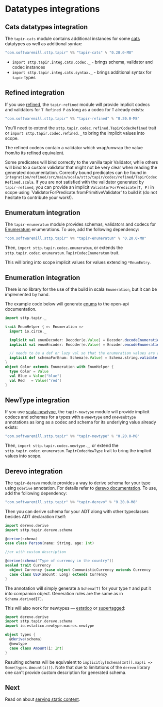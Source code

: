 # Datatypes integrations

## Cats datatypes integration

The `tapir-cats` module contains additional instances for some [cats](https://typelevel.org/cats/)
datatypes as well as additional syntax:

```scala
"com.softwaremill.sttp.tapir" %% "tapir-cats" % "0.20.0-M8"
```

- `import sttp.tapir.integ.cats.codec._` - brings schema, validator and codec instances
- `import sttp.tapir.integ.cats.syntax._` - brings additional syntax for `tapir` types

## Refined integration

If you use [refined](https://github.com/fthomas/refined), the `tapir-refined` module will provide implicit codecs and
validators for `T Refined P` as long as a codec for `T` already exists:

```scala
"com.softwaremill.sttp.tapir" %% "tapir-refined" % "0.20.0-M8"
```

You'll need to extend the `sttp.tapir.codec.refined.TapirCodecRefined`
trait or `import sttp.tapir.codec.refined._` to bring the implicit values into scope.

The refined codecs contain a validator which wrap/unwrap the value from/to its refined equivalent.

Some predicates will bind correctly to the vanilla tapir Validator, while others will bind to a custom validator that
might not be very clear when reading the generated documentation. Correctly bound predicates can be found in
`integration/refined/src/main/scala/sttp/tapir/codec/refined/TapirCodecRefined.scala`.
If you are not satisfied with the validator generated by `tapir-refined`, you can provide an implicit
`ValidatorForPredicate[T, P]` in scope using `ValidatorForPredicate.fromPrimitiveValidator' to build it (do not
hesitate to contribute your work!).

## Enumeratum integration

The `tapir-enumeratum` module provides schemas, validators and codecs for [Enumeratum](https://github.com/lloydmeta/enumeratum)
enumerations. To use, add the following dependency:

```scala
"com.softwaremill.sttp.tapir" %% "tapir-enumeratum" % "0.20.0-M8"
```

Then, `import sttp.tapir.codec.enumeratum`, or extends the `sttp.tapir.codec.enumeratum.TapirCodecEnumeratum` trait.

This will bring into scope implicit values for values extending `*EnumEntry`.

## Enumeration integration

There is no library for the use of the build in scala `Enumeration`, but it can be implemented by hand.

The example code below will generate [enums](https://swagger.io/docs/specification/data-models/enums/) to the open-api documentation.

```scala
import sttp.tapir._

trait EnumHelper { e: Enumeration =>
  import io.circe._

  implicit val enumDecoder: Decoder[e.Value] = Decoder.decodeEnumeration(e)
  implicit val enumEncoder: Encoder[e.Value] = Encoder.encodeEnumeration(e)

  // needs to be a def or lazy val so that the enumeration values are available!
  implicit def schemaForEnum: Schema[e.Value] = Schema.string.validate(Validator.enumeration(e.values.toList, v => Option(v)))
}
object Color extends Enumeration with EnumHelper {
  type Color = Value
  val Blue = Value("blue")
  val Red   = Value("red")
}
``` 

## NewType integration

If you use [scala-newtype](https://github.com/estatico/scala-newtype), the `tapir-newtype` module will provide implicit codecs and
schemas for a types with a `@newtype` and `@newsubtype` annotations as long as a codec and schema for its underlying value already exists:

```scala
"com.softwaremill.sttp.tapir" %% "tapir-newtype" % "0.20.0-M8"
```

Then, `import sttp.tapir.codec.newtype._`, or extend the `sttp.tapir.codec.enumeratum.TapirCodecNewType` trait to bring the implicit values into scope.

## Derevo integration

The `tapir-derevo` module provides a way to derive schema for your type using `@derive` annotation.
For details refer to [derevo documentation](https://github.com/tofu-tf/derevo#installation).
To use, add the following dependency:

```scala
"com.softwaremill.sttp.tapir" %% "tapir-derevo" % "0.20.0-M8"
```

Then you can derive schema for your ADT along with other typeclasses besides ADT declaration itself:

```scala
import derevo.derive
import sttp.tapir.derevo.schema

@derive(schema)
case class Person(name: String, age: Int)

//or with custom description

@derive(schema("Type of currency in the country"))
sealed trait Currency
  object Currency {case object CommunisticCurrency extends Currency
  case class USD(amount: Long) extends Currency
}
```

The annotation will simply generate a `Schema[T]` for your type `T` and put it into companion object.
Generation rules are the same as in `Schema.derived[T]`.

This will also work for newtypes — [estatico](https://github.com/estatico/scala-newtype) or [supertagged](https://github.com/rudogma/scala-supertagged):

```scala
import derevo.derive
import sttp.tapir.derevo.schema
import io.estatico.newtype.macros.newtype

object types {
  @derive(schema)
  @newtype
  case class Amount(i: Int)
}
```

Resulting schema will be equivalent to `implicitly[Schema[Int]].map(i => Some(types.Amount(i)))`.
Note that due to limitations of the `derevo` library one can't provide custom description for generated schema.

## Next

Read on about [serving static content](static.md).